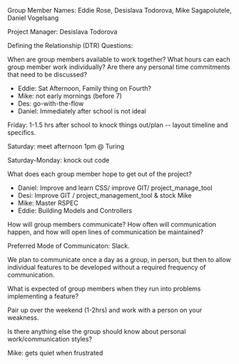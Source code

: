 Group Member Names: Eddie Rose, Desislava Todorova, Mike Sagapolutele, Daniel Vogelsang

Project Manager: Desislava Todorova

Defining the Relationship (DTR) Questions:

When are group members available to work together? What hours can each group member work individually? Are there any personal time commitments that need to be discussed?

 * Eddie: Sat Afternoon, Family thing on Fourth?
 * Mike: not early mornings (before 7)
 * Des: go-with-the-flow
 * Daniel: Immediately after school is not ideal

 Friday: 1-1.5 hrs after school to knock things out/plan -- layout timeline and specifics.

 Saturday: meet afternoon 1pm @ Turing

 Saturday-Monday: knock out code

What does each group member hope to get out of the project?

 * Daniel: Improve and learn CSS/ improve GIT/ project_manage_tool
 * Desi: Improve GIT / project_management_tool & stock Mike
 * Mike: Master RSPEC
 * Eddie: Building Models and Controllers

How will group members communicate? How often will communication happen, and how will open lines of communication be maintained?

  Preferred Mode of Communicaton: Slack.

  We plan to communicate once a day as a group, in person, but then to allow individual features to be developed without a required frequency of communication.

What is expected of group members when they run into problems implementing a feature?

  Pair up over the weekend (1-2hrs) and work with a person on your weakness.

Is there anything else the group should know about personal work/communication styles?

  Mike: gets quiet when frustrated
